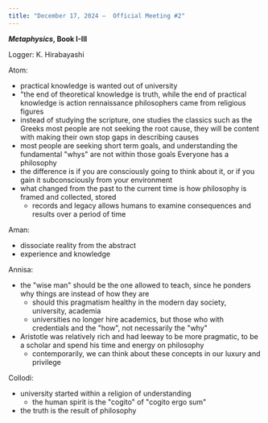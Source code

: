 ```yaml
---
title: "December 17, 2024 —  Official Meeting #2"
---
```


***Metaphysics*, Book I-III**

Logger: K. Hirabayashi

Atom:
- practical knowledge is wanted out of university
- "the end of theoretical knowledge is truth, while the end of practical knowledge is action
rennaissance philosophers came from religious figures
- instead of studying the scripture, one studies the classics such as the Greeks
most people are not seeking the root cause, they will be content with making their own stop gaps in describing causes
- most people are seeking short term goals, and understanding the fundamental "whys" are not within those goals
Everyone has a philosophy
- the difference is if you are consciously going to think about it, or if you gain it subconsciously from your environment
- what changed from the past to the current time is how philosophy is framed and collected, stored
  - records and legacy allows humans to examine consequences and results over a period of time

Aman:
- dissociate reality from the abstract
- experience and knowledge

Annisa:
- the "wise man" should be the one allowed to teach, since he ponders why things are instead of how they are
  - should this pragmatism healthy in the modern day society, university, academia
  - universities no longer hire academics, but those who with credentials and the "how", not necessarily the "why"
- Aristotle was relatively rich and had leeway to be more pragmatic, to be a scholar and spend his time and energy on philosophy
  - contemporarily, we can think about these concepts in our luxury and privilege

Collodi:
- university started within a religion of understanding 
  - the human spirit is the "cogito" of "cogito ergo sum"
- the truth is the result of philosophy
